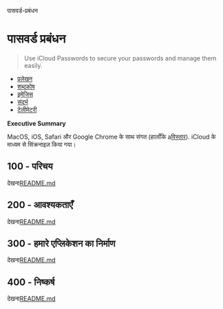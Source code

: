 पासवर्ड-प्रबंधन

# पासवर्ड प्रबंधन

> Use iCloud Passwords to secure your passwords and manage them easily.

-   [प्रलेखन](./DOCUMENTATION.md)
-   [शब्दकोष](./GLOSSARY.md)
-   [इमेजिस](./IMAGES.md)
-   [संदर्भ](./REFERENCES.md)
-   [टेलीमेटरी](./TELEMETRY.md)

**Executive Summary**

MacOS, iOS, Safari और Google Chrome के साथ संगत (हालाँकि a[विस्तार](https://chromewebstore.google.com/detail/icloud-passwords/pejdijmoenmkgeppbflobdenhhabjlaj)). iCloud के माध्यम से सिंक्रनाइज़ किया गया।

## 100 - परिचय

देखना[README.md](./100/README.md)

## 200 - आवश्यकताएँ

देखना[README.md](./200/README.md)

## 300 - हमारे एप्लिकेशन का निर्माण

देखना[README.md](./300/README.md)

## 400 - निष्कर्ष

देखना[README.md](./400/README.md)
